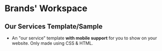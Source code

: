 # Brands' Workspace
## Our Services Template/Sample

* An "our service" template **with mobile support** for you to show on your website. Only made using CSS & HTML.
